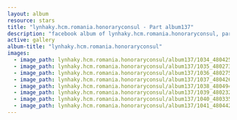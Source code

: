```yaml
---
layout: album
resource: stars
title: "lynhaky.hcm.romania.honoraryconsul - Part album137"
description: "facebook album of lynhaky.hcm.romania.honoraryconsul, part album137."
active: gallery
album-title: "lynhaky.hcm.romania.honoraryconsul"
images:
  - image_path: lynhaky.hcm.romania.honoraryconsul/album137/1034_480425689_1168565461294079_6345584328169383395_n.jpg
  - image_path: lynhaky.hcm.romania.honoraryconsul/album137/1035_480273605_1168565414627417_5931388843056790369_n.jpg
  - image_path: lynhaky.hcm.romania.honoraryconsul/album137/1036_480275844_1168565391294086_2262918115031375835_n.jpg
  - image_path: lynhaky.hcm.romania.honoraryconsul/album137/1037_480426737_1168565624627396_352848775532169453_n.jpg
  - image_path: lynhaky.hcm.romania.honoraryconsul/album137/1038_480494190_1168565494627409_4280371191742313186_n.jpg
  - image_path: lynhaky.hcm.romania.honoraryconsul/album137/1039_480232146_1168565614627397_578951325441729965_n.jpg
  - image_path: lynhaky.hcm.romania.honoraryconsul/album137/1040_480335414_1168565401294085_5189149113144018480_n.jpg
  - image_path: lynhaky.hcm.romania.honoraryconsul/album137/1041_480442922_1168565654627393_3560365379278562166_n.jpg
---
```

